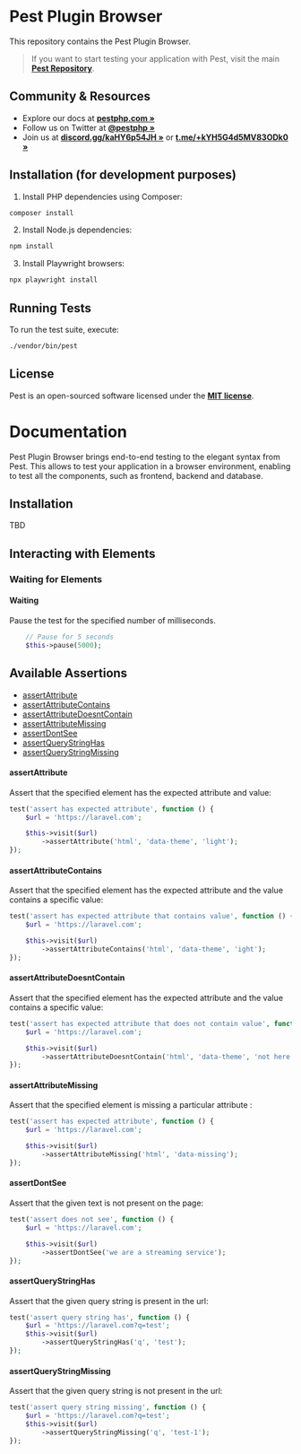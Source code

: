 # Pest Plugin Browser

This repository contains the Pest Plugin Browser.
> If you want to start testing your application with Pest, visit the main **[Pest Repository](https://github.com/pestphp/pest)**.

## Community & Resources

- Explore our docs at **[pestphp.com »](https://pestphp.com)**
- Follow us on Twitter at **[@pestphp »](https://twitter.com/pestphp)**
- Join us at **[discord.gg/kaHY6p54JH »](https://discord.gg/kaHY6p54JH)** or **[t.me/+kYH5G4d5MV83ODk0 »](https://t.me/+kYH5G4d5MV83ODk0)**

## Installation (for development purposes)

1. Install PHP dependencies using Composer:
```bash
composer install
```

2. Install Node.js dependencies:
```bash
npm install
```

3. Install Playwright browsers:
```bash
npx playwright install
```

## Running Tests

To run the test suite, execute:
```bash
./vendor/bin/pest
```

## License

Pest is an open-sourced software licensed under the **[MIT license](https://opensource.org/licenses/MIT)**.


# Documentation

Pest Plugin Browser brings end-to-end testing to the elegant syntax from Pest.
This allows to test your application in a browser environment, enabling to test all the components, such as frontend, backend and database.

## Installation

TBD


## Interacting with Elements

### Waiting for Elements

#### Waiting

Pause the test for the specified number of milliseconds.

```php
    // Pause for 5 seconds
    $this->pause(5000);
```

## Available Assertions

- [assertAttribute](#assertAttribute)
- [assertAttributeContains](#assertAttributeContains)
- [assertAttributeDoesntContain](#assertAttributeDoesntContain)
- [assertAttributeMissing](#assertAttributeMissing)
- [assertDontSee](#assertDontSee)
- [assertQueryStringHas](#assertQueryStringHas)
- [assertQueryStringMissing](#assertQueryStringMissing)

#### assertAttribute

Assert that the specified element has the expected attribute and value:

```php
test('assert has expected attribute', function () {
    $url = 'https://laravel.com';

    $this->visit($url)
        ->assertAttribute('html', 'data-theme', 'light');
});
```

#### assertAttributeContains

Assert that the specified element has the expected attribute and the value contains a specific value:

```php
test('assert has expected attribute that contains value', function () {
    $url = 'https://laravel.com';

    $this->visit($url)
        ->assertAttributeContains('html', 'data-theme', 'ight');
});
```

#### assertAttributeDoesntContain

Assert that the specified element has the expected attribute and the value contains a specific value:

```php
test('assert has expected attribute that does not contain value', function () {
    $url = 'https://laravel.com';

    $this->visit($url)
        ->assertAttributeDoesntContain('html', 'data-theme', 'not here');
});
```

#### assertAttributeMissing

Assert that the specified element is missing a particular attribute :

```php
test('assert has expected attribute', function () {
    $url = 'https://laravel.com';

    $this->visit($url)
        ->assertAttributeMissing('html', 'data-missing');
});
```

#### assertDontSee

Assert that the given text is not present on the page:

```php
test('assert does not see', function () {
    $url = 'https://laravel.com';

    $this->visit($url)
        ->assertDontSee('we are a streaming service');
});
```

#### assertQueryStringHas

Assert that the given query string is present in the url:

```php
test('assert query string has', function () {
    $url = 'https://laravel.com?q=test';
    $this->visit($url)
        ->assertQueryStringHas('q', 'test');
});
```

#### assertQueryStringMissing

Assert that the given query string is not present in the url:

```php
test('assert query string missing', function () {
    $url = 'https://laravel.com?q=test';
    $this->visit($url)
        ->assertQueryStringMissing('q', 'test-1');
});
```
